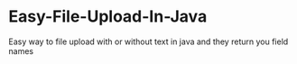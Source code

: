 Easy-File-Upload-In-Java
========================

Easy way to file upload with or without text in java and they return you field names
